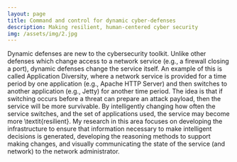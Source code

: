 ```yaml
---
layout: page
title: Command and control for dynamic cyber-defenses
description: Making resilient, human-centered cyber security
img: /assets/img/2.jpg
---
```


Dynamic defenses are new to the cybersecurity toolkit.  Unlike other defenses which change access to a network service (e.g., a firewall closing a port), dynamic defenses change the service itself.  An example of this is called Application Diversity, where a network service is provided for a time period by one application (e.g., Apache HTTP Server) and then switches to another application (e.g., Jetty) for another time period.  The idea is that if switching occurs before a threat can prepare an attack payload, then the service will be more survivable.  By intelligently changing how often the service switches, and the set of applications used, the service may become more \textit{resilient}.  My research in this area focuses on developing the infrastructure to ensure that information necessary to make intelligent decisions is generated, developing the reasoning methods to support making changes, and visually communicating the state of the service (and network) to the network administrator. 
